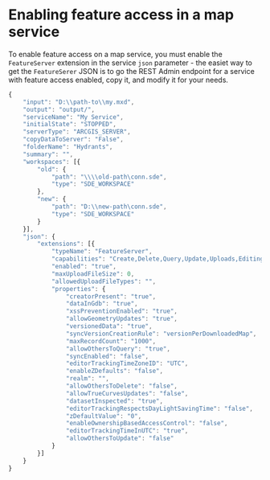 # Enabling feature access in a map service

To enable feature access on a map service, you must enable the `FeatureServer` 
extension in the service `json` parameter - the easiet way to get the 
`FeatureSerer` JSON is to go the REST Admin endpoint for a service with 
feature access enabled, copy it, and modify it for your needs.


```javascript
{
    "input": "D:\\path-to\\my.mxd",
    "output": "output/",
    "serviceName": "My Service",
    "initialState": "STOPPED",
    "serverType": "ARCGIS_SERVER",
    "copyDataToServer": "False",
    "folderName": "Hydrants",
    "summary": "",
    "workspaces": [{
        "old": {
            "path": "\\\\old-path\conn.sde",
            "type": "SDE_WORKSPACE"
        },
        "new": {
            "path": "D:\\new-path\conn.sde",
            "type": "SDE_WORKSPACE"
        }
    }],
    "json": {
        "extensions": [{
            "typeName": "FeatureServer",
            "capabilities": "Create,Delete,Query,Update,Uploads,Editing",
            "enabled": "true",
            "maxUploadFileSize": 0,
            "allowedUploadFileTypes": "",
            "properties": {
                "creatorPresent": "true",
                "dataInGdb": "true",
                "xssPreventionEnabled": "true",
                "allowGeometryUpdates": "true",
                "versionedData": "true",
                "syncVersionCreationRule": "versionPerDownloadedMap",
                "maxRecordCount": "1000",
                "allowOthersToQuery": "true",
                "syncEnabled": "false",
                "editorTrackingTimeZoneID": "UTC",
                "enableZDefaults": "false",
                "realm": "",
                "allowOthersToDelete": "false",
                "allowTrueCurvesUpdates": "false",
                "datasetInspected": "true",
                "editorTrackingRespectsDayLightSavingTime": "false",
                "zDefaultValue": "0",
                "enableOwnershipBasedAccessControl": "false",
                "editorTrackingTimeInUTC": "true",
                "allowOthersToUpdate": "false"
            }
        }]
    }
}
````